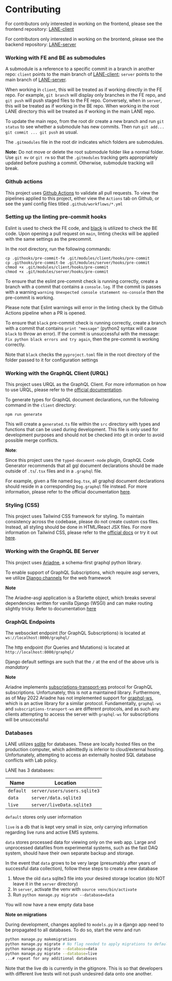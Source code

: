# Contributing

For contributors only interested in working on the frontend, please see the frontend repository: [LANE-client](https://github.com/dougUCN/LANE-client)

For contributors only interested in working on the brontend, please see the backend repository: [LANE-server](https://github.com/dougUCN/LANE-server)

### Working with FE and BE as submodules

A submodule is a reference to a specific commit in a branch in another repo: `client` points to the main branch of [LANE-client](https://github.com/dougUCN/LANE-client); `server` points to the main branch of [LANE-server](https://github.com/dougUCN/LANE-server).

When working in `client`, this will be treated as if working directly in the FE repo. For example, `git branch` will display only branches in the FE repo, and `git push` will push staged files to the FE repo. Conversely, when in `server`, this will be treated as if working in the BE repo. When working in the root LANE directory this will be treated as if working in the main LANE repo.

To update the main repo, from the root dir create a new branch and run `git status` to see whether a submodule has new commits. Then run `git add... git commit ... git push` as usual.

The `.gitmodules` file in the root dir indicates which folders are submodules.

**Note:** Do not move or delete the root submodule folder like a normal folder. Use `git mv` or `git rm` so that the `.gitmodules` tracking gets appropriately updated before pushing a commit. Otherwise, submodule tracking will break.

### Github actions

This project uses [Github Actions](https://docs.github.com/en/actions) to validate all pull requests. To view the pipelines applied to this project, either view the `Actions` tab on Github, or see the yaml config files titled `.github/workflows/*.yml`

### Setting up the linting pre-commit hooks

Eslint is used to check the FE code, and [black](https://black.readthedocs.io/en/stable/) is utilized to check the BE code. Upon opening a pull request on `main`, linting checks will be applied with the same settings as the precommit.

In the root directory, run the following commands:

```
cp .githooks/pre-commit-fe .git/modules/client/hooks/pre-commit
cp .githooks/pre-commit-be .git/modules/server/hooks/pre-commit
chmod +x .git/modules/client/hooks/pre-commit
chmod +x .git/modules/server/hooks/pre-commit
```

To ensure that the eslint pre-commit check is running correctly, create a branch with a commit that contains a `console.log`. If the commit is passes with a warning `warning Unexpected console statement no-console` then the pre-commit is working.

Please note that Eslint warnings will error in the linting check by the Github Actions pipeline when a PR is opened.

To ensure that `black` pre-commit check is running correctly, create a branch with a commit that contains `print "message"` (python2 syntax will cause `black` to throw an error). If the commit is unsuccessful with the message: `Fix python black errors and try again`, then the pre-commit is working correctly.

Note that `black` checks the `pyproject.toml` file in the root directory of the folder passed to it for configuration settings

### Working with the GraphQL Client (URQL)

This project uses URQL as the GraphQL Client. For more information on how to use URQL, please refer to the [official documentation](https://formidable.com/open-source/urql/docs/basics/react-preact/#run-a-first-query).

To generate types for GraphQL document declarations, run the following command in the `client` directory:

```
npm run generate
```

This will create a `generated.ts` file within the `src` directory with types and functions that can be used during development. This file is only used for development purposes and should not be checked into git in order to avoid possible merge conflicts.

**Note**:

Since this project uses the `typed-document-node` plugin, GraphQL Code Generator recommends that all gql document declarations should be made outside of `.ts`/`.tsx` files and in a `.graphql` file.

For example, given a file named `Dog.tsx`, all graphql document declarations should reside in a corresponding `Dog.graphql` file instead. For more information, please refer to the official documentation [here](https://www.graphql-code-generator.com/docs/guides/react#apollo-and-urql).

### Styling (CSS)

This project uses Tailwind CSS framework for styling. To maintain consistency across the codebase, please do not create custom css files. Instead, all styling should be done in HTML/React JSX files. For more information on Tailwind CSS, please refer to the [official docs](https://tailwindcss.com/docs/utility-first) or try it out [here](https://play.tailwindcss.com/).

### Working with the GraphQL BE Server

This project uses [Ariadne](https://ariadnegraphql.org/), a schema-first graphql python library.

To enable support of GraphQL Subscriptions, which require asgi servers, we utilize [Django channels](https://channels.readthedocs.io/en/stable/) for the web framework

**Note**

The Ariadne-asgi application is a Starlette object, which breaks several dependencies written for vanilla Django (WSGI) and can make routing slightly tricky. Refer to documentation [here](https://www.starlette.io/)

### GraphQL Endpoints

The websocket endpoint (for GraphQL Subscriptions) is located at `ws://localhost:8000/graphql/`

The http endpoint (for Queries and Mutations) is located at `http://localhost:8000/graphql/`

Django default settings are such that the `/` at the end of the above urls is _mandatory_

**Note**

Ariadne implements [subscriptions-transport-ws](https://github.com/apollographql/subscriptions-transport-ws/blob/master/PROTOCOL.md) protocol for GraphQL subscriptions. Unfortunately, this is not a maintained library. Furthermore, as of May 2022 Ariadne has not implemented support for [graphql-ws](https://github.com/enisdenjo/graphql-ws), which is an active library for a similar protocol. Fundamentally, `graphql-ws` and `subscriptions-transport-ws` are different protocols, and as such any clients attempting to access the server with `graphql-ws` for subscriptions will be unsuccessful

### Databases

LANE utilizes [sqlite](https://www.sqlite.org/index.html) for databases. These are locally hosted files on the production computer, which admittedly is inferior to cloud/external hosting. Unfortunately, attempting to access an externally hosted SQL database conflicts with Lab policy.

LANE has 3 databases:

| Name      | Location                     |
| --------- | ---------------------------- |
| `default` | `server/users/users.sqlite3` |
| `data`    | `server/data.sqlite3`        |
| `live`    | `server/liveData.sqlite3`    |

`default` stores only user information

`live` is a db that is kept very small in size, only carrying information regarding live runs and active EMS systems.

`data` stores processed data for viewing only on the web app. Large and unprocessed datafiles from experimental systems, such as the fast DAQ system, should have their own separate backup and storage.

In the event that `data` grows to be very large (presumably after years of successful data collection), follow these steps to create a new database

1. Move the old `data` sqlite3 file into your desired storage location (do NOT leave it in the `server` directory)
2. In `server`, activate the venv with `source venv/bin/activate`
3. Run `python manage.py migrate --database=data`

You will now have a new empty data base

**Note on migrations**

During development, changes applied to `models.py` in a django app need to be propagated to all databases. To do so, start the venv and run

```bash
python manage.py makemigrations
python manage.py migrate # No flag needed to apply migrations to default
python manage.py migrate --database=data
python manage.py migrate --database=live
...# repeat for any additional databases
```

Note that the live db is currently in the gitignore. This is so that developers with different live tests will not push undesired data onto one another.
